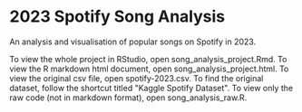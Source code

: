 # 2023 Spotify Song Analysis
 An analysis and visualisation of popular songs on Spotify in 2023.

To view the whole project in RStudio, open song_analysis_project.Rmd.
To view the R markdown html document, open song_analysis_project.html.
To view the original csv file, open spotify-2023.csv.
To find the original dataset, follow the shortcut titled "Kaggle Spotify Dataset".
To view only the raw code (not in markdown format), open song_analysis_raw.R.
